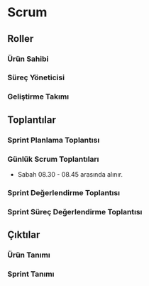 # Scrum

## Roller

### Ürün Sahibi
### Süreç Yöneticisi
### Geliştirme Takımı

## Toplantılar

### Sprint Planlama Toplantısı
### Günlük Scrum Toplantıları

* Sabah 08.30 - 08.45 arasında alınır.

### Sprint Değerlendirme Toplantısı
### Sprint Süreç Değerlendirme Toplantısı

## Çıktılar

### Ürün Tanımı
### Sprint Tanımı
